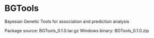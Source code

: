 # BGTools
Bayesian Genetic Tools for association and prediction analysis

Package source: BGTools_0.1.0.tar.gz
Windows binary: BGTools_0.1.0.zip
